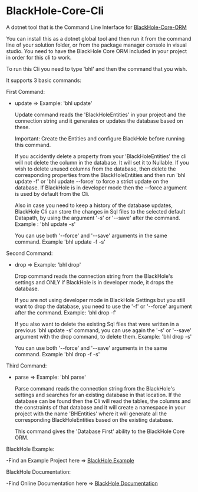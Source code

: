 # BlackHole-Core-Cli

A dotnet tool that is the Command Line Interface for [BlackHole-Core-ORM](https://github.com/Mikarsoft/BlackHole-Core-ORM)

You can install this as a dotnet global tool and then run it from the command line of your solution folder, or
from the package manager console in visual studio. You need to have the BlackHole Core ORM included in your
project in order for this cli to work.

To run this Cli you need to type 'bhl' and then the command that you wish.

It supports 3 basic commands:

First Command:
  - update  => Example: 'bhl update'

      Update command reads the 'BlackHoleEntities' in your project and the connection string and it generates or updates the database
      based on these.
    
      Important: Create the Entities and configure BlackHole before running this command.
    
      If you accidently delete a property from your 'BlackHoleEntities' the cli will not delete the column in the database. It will set
      it to Nullable.
      If you wish to delete unused columns from the database, then delete the corresponding properties from the BlackHoleEntities and then
      run 'bhl update -f' or 'bhl update --force' to force a strict update on the database. 
      If BlackHole is in developer mode then the --force argument is used by default from the Cli.

      Also in case you need to keep a history of the database updates, BlackHole Cli can store the changes in Sql files to the
      selected default Datapath, by using the argument '-s' or '--save' after the command. Example : 'bhl update -s'

      You can use both '--force' and '--save' arguments in the same command. Example 'bhl update -f -s'

Second Command:
  - drop  => Example: 'bhl drop'

      Drop command reads the connection string from the BlackHole's settings and ONLY if BlackHole is in developer mode, it drops the database.

      If you are not using developer mode in BlackHole Settings but you still want to drop the database, you need to use the '-f' or '--force'
      argument after the command. Example: 'bhl drop -f'

      If you also want to delete the existing Sql files that were written in a previous 'bhl update -s' command, you can use again the
      '-s' or '--save' argument with the drop command, to delete them. Example: 'bhl drop -s'

      You can use both '--force' and '--save' arguments in the same command. Example 'bhl drop -f -s'

Third Command:
  - parse  => Example: 'bhl parse'

    Parse command reads the connection string from the BlackHole's settings and searches for an existing database in that location.
    If the database can be found then the Cli will read the tables, the columns and the constraints of that database and it will
    create a namespace in your project with the name 'BHEntities' where it will generate all the corresponding BlackHoleEntities based
    on the existing database.

    This command gives the 'Database First' ability to the BlackHole Core ORM.

BlackHole Example:

 -Find an Example Project here => [BlackHole Example](https://github.com/Mikarsoft/BlackHole-Example-Project)
 
BlackHole Documentation:

 -Find Online Documentation here => [BlackHole Documentation](https://mikarsoft.com/BHDocumentation/index.html)
